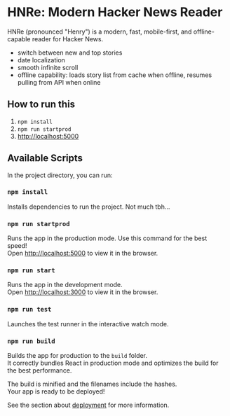 # HNRe: Modern Hacker News Reader

HNRe (pronounced "Henry") is a modern, fast, mobile-first, and offline-capable reader for Hacker News.

- switch between new and top stories
- date localization
- smooth infinite scroll
- offline capability: loads story list from cache when offline, resumes pulling from API when online

## How to run this

1. `npm install`
2. `npm run startprod`
3. [http://localhost:5000](http://localhost:5000)

## Available Scripts

In the project directory, you can run:

### `npm install`

Installs dependencies to run the project. Not much tbh...

### `npm run startprod`

Runs the app in the production mode. Use this command for the best speed! \
Open [http://localhost:5000](http://localhost:5000) to view it in the browser.

### `npm run start`

Runs the app in the development mode.\
Open [http://localhost:3000](http://localhost:3000) to view it in the browser.

### `npm run test`

Launches the test runner in the interactive watch mode.

### `npm run build`

Builds the app for production to the `build` folder.\
It correctly bundles React in production mode and optimizes the build for the best performance.

The build is minified and the filenames include the hashes.\
Your app is ready to be deployed!

See the section about [deployment](https://facebook.github.io/create-react-app/docs/deployment) for more information.
